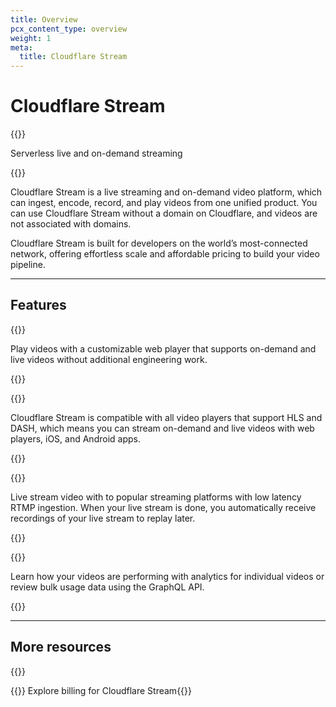 ```yaml
---
title: Overview
pcx_content_type: overview
weight: 1
meta:
  title: Cloudflare Stream
---
```


# Cloudflare Stream

{{<description>}}

Serverless live and on-demand streaming

{{</description>}}

Cloudflare Stream is a live streaming and on-demand video platform, which can ingest, encode, record, and play videos from one unified product. You can use Cloudflare Stream without a domain on Cloudflare, and videos are not associated with domains.

Cloudflare Stream is built for developers on the world’s most-connected network, offering effortless scale and affordable pricing to build your video pipeline.

---

## Features
 
{{<feature header="Stream player" href="/stream/viewing-videos/using-the-stream-player/">}}
 
Play videos with a customizable web player that supports on-demand and live videos without additional engineering work.
 
{{</feature>}}

{{<feature header="Your own player" href="/stream/viewing-videos/using-own-player/">}}
 
Cloudflare Stream is compatible with all video players that support HLS and DASH, which means you can stream on-demand and live videos with web players, iOS, and Android apps.

{{</feature>}}

{{<feature header="Stream Live" href="/stream/stream-live/start-stream-live/">}}
 
Live stream video with to popular streaming platforms with low latency RTMP ingestion. When your live stream is done, you automatically receive recordings of your live stream to replay later.

{{</feature>}}


{{<feature header="Analytics" href="/stream/getting-analytics/">}}
 
Learn how your videos are performing with analytics for individual videos or review bulk usage data using the GraphQL API. 

{{</feature>}}

---

## More resources

{{<resource-group>}}

{{<resource  header="Billing" href="https://support.cloudflare.com/hc/en-us/articles/360016450871-Billing-for-Cloudflare-Stream" icon="price">}} Explore billing for Cloudflare Stream{{</resource>}}
